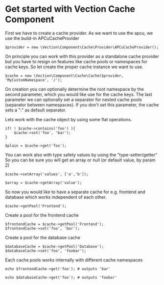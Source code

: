# Get started with Vection Cache Component

First we have to create a cache provider. As we want to use the apcu, we use the build-in APCuCacheProvider
~~~
$provider = new \Vection\Component\Cache\Provider\APCuCacheProvider();
~~~
On principle you can work with this provider as a standalone cache provider
but you have to resign on features like cache pools or namespaces for cache keys.
So let create the proper cache instance we want to use.
~~~
$cache = new \Vection\Component\Cache\Cache($provider, 'MyCustomNamespace', '/');
~~~
On creation you can optionally determine the root namespace by the second parameter, which you would like use
for the cache keys. The last parameter we can optionally set a separator for nested cache pools
(separator between namespaces). If you don't set this parameter, the cache sets a ":" as default separator.

Lets work with the cache object by using some flat operations.
~~~
if( ! $cache->contains('foo') ){
    $cache->set('foo', 'bar');
}

$plain = $cache->get('foo');
~~~
You can work also with type safety values by using the "type-setter/getter"
So you can be sure you will get an array or null (or default value, by param 2)
~~~
$cache->setArray('values', ['a','b']);

$array = $cache->getArray('value');
~~~

So now you would like to have a separate cache for e.g. frontend and database which works independent of each other.
~~~
$cache->getPool('Frontend');
~~~
Create a pool for the frontend cache
~~~
$frontendCache = $cache->getPool('Frontend');
$frontendCache->set('foo', 'bar');
~~~
Create a pool for the database cache
~~~
$databaseCache = $cache->getPool('Database');
$databaseCache->set('foo', 'foobar');
~~~
Each cache pools works internally with different cache namespaces
~~~
echo $frontendCache->get('foo'); # outputs 'bar'

echo $databaseCache->get('foo'); # outputs 'foobar'
~~~